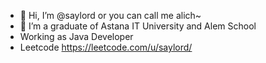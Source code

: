 - 👋 Hi, I’m @saylord or you can call me alich~
- 🌱 I’m a graduate of Astana IT University and Alem School
- Working as Java Developer
- Leetcode https://leetcode.com/u/saylord/
